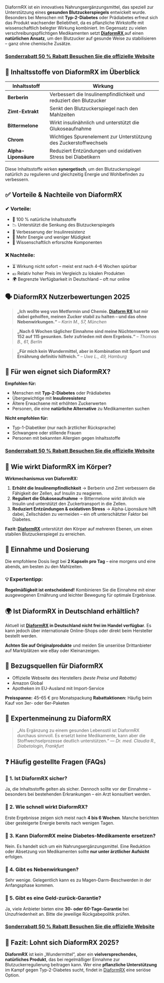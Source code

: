 DiaformRX</strong> ist ein innovatives Nahrungsergänzungsmittel, das speziell zur Unterstützung eines <strong>gesunden Blutzuckerspiegels</strong> entwickelt wurde. Besonders bei Menschen mit <strong>Typ-2-Diabetes</strong> oder Prädiabetes erfreut sich das Produkt wachsender Beliebtheit, da es pflanzliche Wirkstoffe mit wissenschaftlich belegter Wirkung kombiniert. Im Gegensatz zu vielen verschreibungspflichtigen Medikamenten setzt <a href="https://healthnewz.xyz/diaformrx-de"><strong>DiaformRX </strong></a>auf einen <strong>natürlichen Ansatz</strong>, um den Blutzucker auf gesunde Weise zu stabilisieren – ganz ohne chemische Zusätze.
<h3><a href="https://healthnewz.xyz/diaformrx-de"><strong>Sonderrabatt 50 % Rabatt Besuchen Sie die offizielle Website</strong></a></h3>
<h2><strong>🧪 Inhaltsstoffe von DiaformRX im Überblick</strong></h2>
<table>
<thead>
<tr>
<th>Inhaltsstoff</th>
<th>Wirkung</th>
</tr>
</thead>
<tbody>
<tr>
<td><strong>Berberin</strong></td>
<td>Verbessert die Insulinempfindlichkeit und reduziert den Blutzucker</td>
</tr>
<tr>
<td><strong>Zimt-Extrakt</strong></td>
<td>Senkt den Blutzuckerspiegel nach den Mahlzeiten</td>
</tr>
<tr>
<td><strong>Bittermelone</strong></td>
<td>Wirkt insulinähnlich und unterstützt die Glukoseaufnahme</td>
</tr>
<tr>
<td><strong>Chrom</strong></td>
<td>Wichtiges Spurenelement zur Unterstützung des Zuckerstoffwechsels</td>
</tr>
<tr>
<td><strong>Alpha-Liponsäure</strong></td>
<td>Reduziert Entzündungen und oxidativen Stress bei Diabetikern</td>
</tr>
</tbody>
</table>
Diese Inhaltsstoffe wirken <strong>synergetisch</strong>, um den Blutzuckerspiegel natürlich zu regulieren und gleichzeitig Energie und Wohlbefinden zu verbessern.
<h2><strong>✅ Vorteile &amp; Nachteile von DiaformRX</strong></h2>
<h3>✔ Vorteile:</h3>
<ul>
 	<li>🌱 100 % natürliche Inhaltsstoffe</li>
 	<li>📉 Unterstützt die Senkung des Blutzuckerspiegels</li>
 	<li>🧠 Verbesserung der Insulinresistenz</li>
 	<li>🔋 Mehr Energie und weniger Müdigkeit</li>
 	<li>🧪 Wissenschaftlich erforschte Komponenten</li>
</ul>
<h3>❌ Nachteile:</h3>
<ul>
 	<li>⏳ Wirkung nicht sofort – meist erst nach 4–6 Wochen spürbar</li>
 	<li>💶 Relativ hoher Preis im Vergleich zu lokalen Produkten</li>
 	<li>🌍 Begrenzte Verfügbarkeit in Deutschland – oft nur online</li>
</ul>
<h2><strong>🗣️ DiaformRX Nutzerbewertungen 2025</strong></h2>
<blockquote><strong>„Ich wollte weg von Metformin und Chemie. <a href="https://www.facebook.com/groups/649642851237113">Diaform RX</a> hat mir dabei geholfen, meinen Zucker stabil zu halten – und das ohne Nebenwirkungen.“</strong>
– <em>Karin M., 57, München</em></blockquote>
<blockquote><strong>„Nach 6 Wochen täglicher Einnahme sind meine Nüchternwerte von 152 auf 115 gesunken. Sehr zufrieden mit dem Ergebnis.“</strong>
– <em>Thomas B., 61, Berlin</em></blockquote>
<blockquote><strong>„Für mich kein Wundermittel, aber in Kombination mit Sport und Ernährung definitiv hilfreich.“</strong>
– <em>Uwe L., 49, Hamburg</em></blockquote>
<h2><strong>🎯 Für wen eignet sich DiaformRX?</strong></h2>
<strong>Empfohlen für:</strong>
<ul>
 	<li>Menschen mit <strong>Typ-2-Diabetes</strong> oder Prädiabetes</li>
 	<li>Übergewichtige mit <strong>Insulinresistenz</strong></li>
 	<li>Ältere Erwachsene mit erhöhten Zuckerwerten</li>
 	<li>Personen, die eine <strong>natürliche Alternative</strong> zu Medikamenten suchen</li>
</ul>
<strong>Nicht empfohlen für:</strong>
<ul>
 	<li>Typ-1-Diabetiker (nur nach ärztlicher Rücksprache)</li>
 	<li>Schwangere oder stillende Frauen</li>
 	<li>Personen mit bekannten Allergien gegen Inhaltsstoffe</li>
</ul>
<h3><a href="https://healthnewz.xyz/diaformrx-de"><strong>Sonderrabatt 50 % Rabatt Besuchen Sie die offizielle Website</strong></a></h3>
<h2><strong>🔬 Wie wirkt DiaformRX im Körper?</strong></h2>
<strong>Wirkmechanismus von DiaformRX:</strong>
<ol>
 	<li><strong>Erhöht die Insulinempfindlichkeit</strong>
→ Berberin und Zimt verbessern die Fähigkeit der Zellen, auf Insulin zu reagieren.</li>
 	<li><strong>Reguliert die Glukoseaufnahme</strong>
→ Bittermelone wirkt ähnlich wie Insulin und unterstützt den Zuckertransport in die Zellen.</li>
 	<li><strong>Reduziert Entzündungen &amp; oxidativen Stress</strong>
→ Alpha-Liponsäure hilft dabei, Zellschäden zu vermeiden – ein oft unterschätzter Faktor bei Diabetes.</li>
</ol>
<strong>Fazit: <a href="https://www.facebook.com/DutchlandApotheke/">DiaformRX</a> </strong>unterstützt den Körper auf mehreren Ebenen, um einen stabilen Blutzuckerspiegel zu erreichen.
<h2><strong>💊 Einnahme und Dosierung</strong></h2>
Die empfohlene Dosis liegt bei <strong>2 Kapseln pro Tag</strong> – eine morgens und eine abends, am besten zu den Mahlzeiten.
<h3>💡 Expertentipp:</h3>
<strong>Regelmäßigkeit ist entscheidend!</strong> Kombinieren Sie die Einnahme mit einer ausgewogenen Ernährung und leichter Bewegung für optimale Ergebnisse.
<h2><strong>🌍 Ist DiaformRX in Deutschland erhältlich?</strong></h2>
Aktuell ist <strong><a href="https://sites.google.com/view/dutchland-apotheke/">DiaformRX</a> in Deutschland nicht frei im Handel verfügbar</strong>. Es kann jedoch über internationale Online-Shops oder direkt beim Hersteller bestellt werden.

<strong>Achten Sie auf Originalprodukte</strong> und meiden Sie unseriöse Drittanbieter auf Marktplätzen wie eBay oder Kleinanzeigen.
<h2>🛒 Bezugsquellen für DiaformRX</h2>
<ul>
 	<li>Offizielle Webseite des Herstellers <em>(beste Preise und Rabatte)</em></li>
 	<li>Amazon Global</li>
 	<li>Apotheken im EU-Ausland mit Import-Service</li>
</ul>
<strong>Preisspanne:</strong> 45–65 € pro Monatspackung
<strong>Rabattaktionen:</strong> Häufig beim Kauf von 3er- oder 6er-Paketen
<h2><strong>🧠 Expertenmeinung zu DiaformRX</strong></h2>
<blockquote>„Als Ergänzung zu einem gesunden Lebensstil ist DiaformRX durchaus sinnvoll. Es ersetzt keine Medikamente, kann aber die Stoffwechselprozesse deutlich unterstützen.“
— <em>Dr. med. Claudia R., Diabetologin, Frankfurt</em></blockquote>
<h2><strong>❓ Häufig gestellte Fragen (FAQs)</strong></h2>
<h3>🔹 1. Ist DiaformRX sicher?</h3>
Ja, die Inhaltsstoffe gelten als sicher. Dennoch sollte vor der Einnahme – besonders bei bestehenden Erkrankungen – ein Arzt konsultiert werden.
<h3>🔹 2. Wie schnell wirkt DiaformRX?</h3>
Erste Ergebnisse zeigen sich meist nach <strong>4 bis 6 Wochen</strong>. Manche berichten über gesteigerte Energie bereits nach wenigen Tagen.
<h3>🔹 3. Kann DiaformRX meine Diabetes-Medikamente ersetzen?</h3>
Nein. Es handelt sich um ein Nahrungsergänzungsmittel. Eine Reduktion oder Absetzung von Medikamenten sollte <strong>nur unter ärztlicher Aufsicht</strong> erfolgen.
<h3>🔹 4. Gibt es Nebenwirkungen?</h3>
Sehr wenige. Gelegentlich kann es zu Magen-Darm-Beschwerden in der Anfangsphase kommen.
<h3>🔹 5. Gibt es eine Geld-zurück-Garantie?</h3>
Ja, viele Anbieter bieten eine <strong>30- oder 60-Tage-Garantie</strong> bei Unzufriedenheit an. Bitte die jeweilige Rückgabepolitik prüfen.
<h3><a href="https://healthnewz.xyz/diaformrx-de"><strong>Sonderrabatt 50 % Rabatt Besuchen Sie die offizielle Website</strong></a></h3>
<h2><strong>📝 Fazit: Lohnt sich DiaformRX 2025?</strong></h2>
<strong>DiaformRX</strong> ist kein „Wundermittel“, aber ein <strong>vielversprechendes, natürliches Produkt</strong>, das bei regelmäßiger Einnahme zur Blutzuckerregulierung beitragen kann. Wer eine <strong>pflanzliche Unterstützung</strong> im Kampf gegen Typ-2-Diabetes sucht, findet in <a href="https://sites.google.com/view/dutchland-apotheke/">DiaformRX</a> eine seriöse Option.
